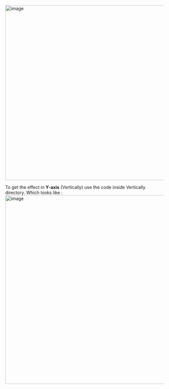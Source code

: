<img width="1671" height="557" alt="image" src="https://github.com/user-attachments/assets/361f0f8f-ab66-459e-9f7c-c57f9737179f" />

To get the effect in **Y-axis** (Vertically) use the code inside Vertically directory. Which looks like :
<img width="1779" height="601" alt="image" src="https://github.com/user-attachments/assets/a61e1905-6302-4a51-ae5b-3c7429d1f43d" />
